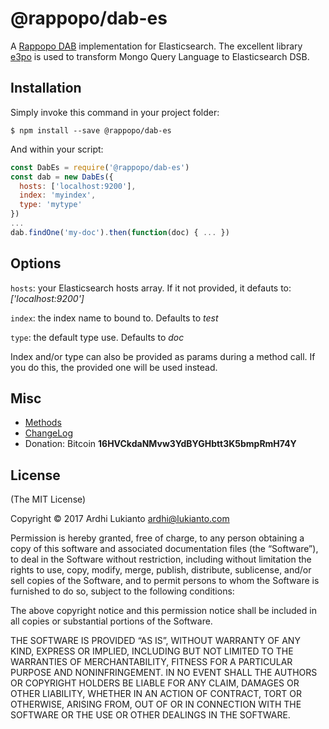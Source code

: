 # @rappopo/dab-es

A [Rappopo DAB](https://github.com/rappopo/dab) implementation for Elasticsearch. The excellent library [e3po](https://github.com/dab00/e3po) is used to transform Mongo Query Language to Elasticsearch DSB.

## Installation

Simply invoke this command in your project folder:

```
$ npm install --save @rappopo/dab-es
```

And within your script:

```javascript
const DabEs = require('@rappopo/dab-es')
const dab = new DabEs({
  hosts: ['localhost:9200'],
  index: 'myindex',
  type: 'mytype'
})
...
dab.findOne('my-doc').then(function(doc) { ... })
```

## Options

`hosts`: your Elasticsearch hosts array. If it not provided, it defauts to: *['localhost:9200']*

`index`: the index name to bound to. Defaults to *test*

`type`: the default type use. Defaults to *doc*

Index and/or type can also be provided as params during a method call. If you do this, the provided one will be used instead.

## Misc

* [Methods](https://github.com/rappopo/dab)
* [ChangeLog](CHANGELOG.md)
* Donation: Bitcoin **16HVCkdaNMvw3YdBYGHbtt3K5bmpRmH74Y**

## License

(The MIT License)

Copyright © 2017 Ardhi Lukianto <ardhi@lukianto.com>

Permission is hereby granted, free of charge, to any person obtaining a copy of this software and associated documentation files (the “Software”), to deal in the Software without restriction, including without limitation the rights to use, copy, modify, merge, publish, distribute, sublicense, and/or sell copies of the Software, and to permit persons to whom the Software is furnished to do so, subject to the following conditions:

The above copyright notice and this permission notice shall be included in all copies or substantial portions of the Software.

THE SOFTWARE IS PROVIDED “AS IS”, WITHOUT WARRANTY OF ANY KIND, EXPRESS OR IMPLIED, INCLUDING BUT NOT LIMITED TO THE WARRANTIES OF MERCHANTABILITY, FITNESS FOR A PARTICULAR PURPOSE AND NONINFRINGEMENT. IN NO EVENT SHALL THE AUTHORS OR COPYRIGHT HOLDERS BE LIABLE FOR ANY CLAIM, DAMAGES OR OTHER LIABILITY, WHETHER IN AN ACTION OF CONTRACT, TORT OR OTHERWISE, ARISING FROM, OUT OF OR IN CONNECTION WITH THE SOFTWARE OR THE USE OR OTHER DEALINGS IN THE SOFTWARE.